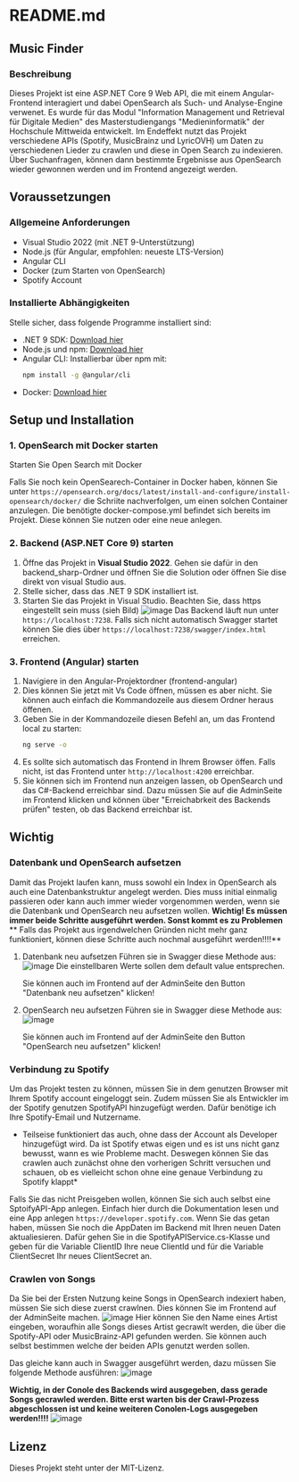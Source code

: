 # README.md

## Music Finder

### Beschreibung

Dieses Projekt ist eine ASP.NET Core 9 Web API, die mit einem Angular-Frontend interagiert und dabei OpenSearch als Such- und Analyse-Engine verwenet. Es wurde für das Modul "Information Management und Retrieval für Digitale Medien" des Masterstudiengangs "Medieninformatik" der Hochschule Mittweida entwickelt.  Im Endeffekt nutzt das Projekt verschiedene APIs (Spotify, MusicBrainz und LyricOVH) um Daten zu verschiedenen Lieder zu crawlen und diese in Open Search zu indexieren. Über Suchanfragen, können dann bestimmte Ergebnisse aus OpenSearch wieder gewonnen werden und im Frontend angezeigt werden.
## Voraussetzungen

### Allgemeine Anforderungen

- Visual Studio 2022 (mit .NET 9-Unterstützung)
- Node.js (für Angular, empfohlen: neueste LTS-Version)
- Angular CLI
- Docker (zum Starten von OpenSearch)
- Spotify Account

### Installierte Abhängigkeiten

Stelle sicher, dass folgende Programme installiert sind:

- .NET 9 SDK: [Download hier](https://dotnet.microsoft.com/en-us/download/dotnet/9.0)
- Node.js und npm: [Download hier](https://nodejs.org/)
- Angular CLI: Installierbar über npm mit:
  ```sh
  npm install -g @angular/cli
  ```
- Docker: [Download hier](https://www.docker.com/get-started/)

## Setup und Installation

### 1. OpenSearch mit Docker starten

Starten Sie Open Search mit Docker

Falls Sie noch kein OpenSearech-Container in Docker haben, können Sie unter `https://opensearch.org/docs/latest/install-and-configure/install-opensearch/docker/` die Schriite nachverfolgen, um einen solchen Container anzulegen. Die benötigte docker-compose.yml befindet sich bereits im Projekt. Diese können Sie nutzen oder eine neue anlegen.


### 2. Backend (ASP.NET Core 9) starten

1. Öffne das Projekt in **Visual Studio 2022**. Gehen sie dafür in den backend_sharp-Ordner und öffnen Sie die Solution oder öffnen Sie dise direkt von visual Studio aus.
2. Stelle sicher, dass das .NET 9 SDK installiert ist.
3. Starten Sie das Projekt in Visual Studio. Beachten Sie, dass https eingestellt sein muss (sieh Bild)
   ![image](https://github.com/user-attachments/assets/a714a895-f174-40b0-bfc7-155321f45401)
Das Backend läuft nun unter `https://localhost:7238`. Falls sich nicht automatisch Swagger startet können Sie dies über `https://localhost:7238/swagger/index.html` erreichen.

### 3. Frontend (Angular) starten

1. Navigiere in den Angular-Projektordner (frontend-angular)
2. Dies können Sie jetzt mit Vs Code öffnen, müssen es aber nicht. Sie können auch einfach die Kommandozeile aus diesem Ordner heraus öffenen.
3. Geben Sie in der Kommandozeile diesen Befehl an, um das Frontend local zu starten:
   ```sh
   ng serve -o
   ```
4. Es sollte sich automatisch das Frontend in Ihrem Browser öffen. Falls nicht, ist das Frontend unter `http://localhost:4200` erreichbar.
5. Sie können sich im Frontend nun anzeigen lassen, ob OpenSearch und das C#-Backend erreichbar sind. Dazu müssen Sie auf die AdminSeite im Frontend klicken und können über "Erreichabrkeit des Backends prüfen" testen, ob das Backend erreichbar ist.

## Wichtig

### Datenbank und OpenSearch aufsetzen
Damit das Projekt laufen kann, muss sowohl ein Index in OpenSearch als auch eine Datenbankstruktur angelegt werden. Dies muss initial einmalig passieren oder kann auch immer wieder vorgenommen werden, wenn sie die Datenbank und OpenSearch neu aufsetzen wollen.
**Wichtig! Es müssen immer beide Schritte ausgeführt werden. Sonst kommt es zu Problemen**
** Falls das Projekt aus irgendwelchen Gründen nicht mehr ganz funktioniert, können diese Schritte auch nochmal ausgeführt werden!!!!**

1. Datenbank neu aufsetzen
   Führen sie in Swagger diese Methode aus:
   ![image](https://github.com/user-attachments/assets/50863595-b398-4ea1-b10b-ed17052c7343)
   Die einstellbaren Werte sollen dem default value entsprechen.

   Sie können auch im Frontend auf der AdminSeite den Button "Datenbank neu aufsetzen" klicken!

2. OpenSearch neu aufsetzen
   Führen sie in Swagger diese Methode aus:
   ![image](https://github.com/user-attachments/assets/b7f3b707-2c81-44a3-b3bc-d3c77fa36be4)

   Sie können auch im Frontend auf der AdminSeite den Button "OpenSearch neu aufsetzen" klicken!

### Verbindung zu Spotify
Um das Projekt testen zu können, müssen Sie in dem genutzen Browser mit Ihrem Spotify account eingeloggt sein. Zudem müssen Sie als Entwickler im der Spotify genutzen SpotifyAPI hinzugefügt werden. Dafür benötige ich Ihre Spotify-Email und Nutzername. 
* Teilseise funktioniert das auch, ohne dass der Account als Developer hinzugefügt wird. Da ist Spotify etwas eigen und es ist uns nicht ganz bewusst, wann es wie Probleme macht. Deswegen können Sie das crawlen auch zunächst ohne den vorherigen Schritt versuchen und schauen, ob es vielleicht schon ohne eine genaue Verbindung zu Spotify klappt*

Falls Sie das nicht Preisgeben wollen, können Sie sich auch selbst eine SptoifyAPI-App anlegen.
Einfach hier durch die Dokumentation lesen und eine App anlegen `https://developer.spotify.com`. 
Wenn Sie das getan haben, müssen Sie noch die AppDaten im Backend mit Ihren neuen Daten aktualiesieren. Dafür gehen Sie in die SpotifyAPIService.cs-Klasse und geben für die Variable ClientID Ihre neue ClientId und für die Variable ClientSecret Ihr neues ClientSecret an.


### Crawlen von Songs
Da Sie bei der Ersten Nutzung keine Songs in OpenSearch indexiert haben, müssen Sie sich diese zuerst crawlnen. Dies können Sie im Frontend auf der AdminSeite machen.
![image](https://github.com/user-attachments/assets/a6878ed8-1db4-4dd6-88cd-15941d02b66f)
Hier können Sie den Name eines Artist eingeben, woraufhin alle Songs dieses Artist gecrawlt werden, die über die Spotify-API oder MusicBrainz-API gefunden werden. Sie können auch selbst bestimmen welche der beiden APIs genutzt werden sollen.

Das gleiche kann auch in Swagger ausgeführt werden, dazu müssen Sie folgende Methode ausführen:
![image](https://github.com/user-attachments/assets/48aad84a-992d-400b-aff5-9407bf149635)

**Wichtig, in der Conole des Backends wird ausgegeben, dass gerade Songs gecrawled werden. Bitte erst warten bis der Crawl-Prozess abgeschlossen ist und keine weiteren Conolen-Logs ausgegeben werden!!!!**
![image](https://github.com/user-attachments/assets/20ce0cee-effa-456d-881e-268deb0512af)




## Lizenz

Dieses Projekt steht unter der MIT-Lizenz.

